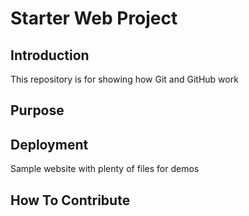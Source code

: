 # Starter Web Project

## Introduction

This repository is for showing how Git and GitHub work

## Purpose

## Deployment

Sample website with plenty of files for demos

## How To Contribute